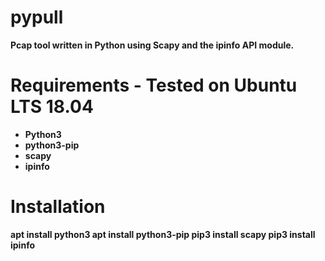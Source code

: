 # pypull
<strong><b>Pcap tool written in Python using Scapy and the ipinfo API module.</b></strong>
# Requirements - Tested on Ubuntu LTS 18.04
<ul><strong><b>
 <li>Python3</li>
 <li>python3-pip</li>
 <li>scapy</li>
 <li>ipinfo</li>
  
</ul></b></strong>

# Installation
<strong><b>
 apt install python3
 apt install python3-pip
 pip3 install scapy
 pip3 install ipinfo
</b></strong>
